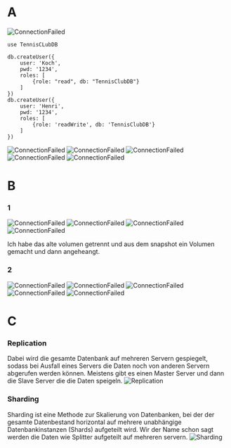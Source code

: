 # A
![ConnectionFailed](ConnectionFailed.png)

```
use TennisCLubDB

db.createUser({
    user: 'Koch',
    pwd: '1234',
    roles: [
        {role: "read", db: "TennisClubDB"}
    ]
})
db.createUser({
    user: 'Henri',
    pwd: '1234',
    roles: [
        {role: 'readWrite', db: 'TennisClubDB'}
    ]
})

```
![ConnectionFailed](SnapshotErstellt.png)
![ConnectionFailed](BeforeDelete.png)
![ConnectionFailed](DroppedCollection.png)
![ConnectionFailed](BothVolumes.png)
![ConnectionFailed](Restored.png)

# B

### 1

![ConnectionFailed](KochLoggedIn.png)
![ConnectionFailed](KochNotAuthorized.png)
![ConnectionFailed](HenriLoggedIn.png)
![ConnectionFailed](HenriCreate.png)


Ich habe das alte volumen getrennt und aus dem snapshot ein Volumen gemacht und dann angeheangt.

### 2

![ConnectionFailed](Before.png)
![ConnectionFailed](DumpShell.png)
![ConnectionFailed](Deleted.png)
![ConnectionFailed](Restore.png)
![ConnectionFailed](After.png)


# C
### Replication
Dabei wird die gesamte Datenbank auf mehreren Servern gespiegelt, sodass bei Ausfall eines Servers die Daten noch von anderen Servern abgerufen werden können. Meistens gibt es einen Master Server und dann die Slave Server die die Daten speigeln.
![Replication](https://webimages.mongodb.com/_com_assets/cms/lly2dso5vg9pytd6i-image5.jpg?auto=format%252Ccompress)
### Sharding
Sharding  ist eine Methode zur Skalierung von Datenbanken, bei der der gesamte Datenbestand horizontal auf mehrere unabhängige Datenbankinstanzen (Shards) aufgeteilt wird. Wir der Name schon sagt werden die Daten wie Splitter aufgeteilt auf mehreren servern.
![Sharding](https://webimages.mongodb.com/_com_assets/cms/lly1yiwh4ydk2oy7b-image3.png?auto=format%252Ccompress)
